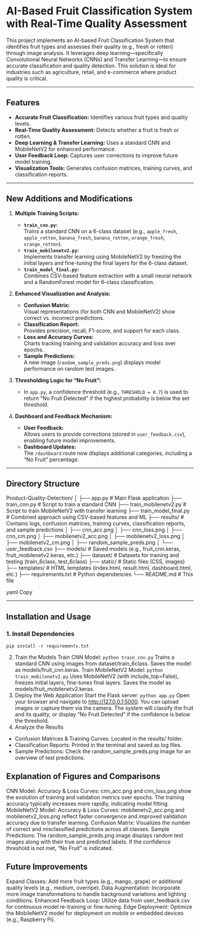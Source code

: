 # AI-Based Fruit Classification System with Real-Time Quality Assessment

This project implements an AI-based Fruit Classification System that identifies fruit types and assesses their quality (e.g., fresh or rotten) through image analysis. It leverages deep learning—specifically Convolutional Neural Networks (CNNs) and Transfer Learning—to ensure accurate classification and quality detection. This solution is ideal for industries such as agriculture, retail, and e-commerce where product quality is critical.

---

## Features

- **Accurate Fruit Classification:** Identifies various fruit types and quality levels.
- **Real-Time Quality Assessment:** Detects whether a fruit is fresh or rotten.
- **Deep Learning & Transfer Learning:** Uses a standard CNN and MobileNetV2 for enhanced performance.
- **User Feedback Loop:** Captures user corrections to improve future model training.
- **Visualization Tools:** Generates confusion matrices, training curves, and classification reports.

---

## New Additions and Modifications

1. **Multiple Training Scripts:**
   - **`train_cnn.py`:**  
     Trains a standard CNN on a 6-class dataset (e.g., `apple_fresh`, `apple_rotten`, `banana_fresh`, `banana_rotten`, `orange_fresh`, `orange_rotten`).
   - **`train_mobilenetv2.py`:**  
     Implements transfer learning using MobileNetV2 by freezing the initial layers and fine-tuning the final layers for the 6-class dataset.
   - **`train_model_final.py`:**  
     Combines CSV-based feature extraction with a small neural network and a RandomForest model for 6-class classification.

2. **Enhanced Visualization and Analysis:**
   - **Confusion Matrix:**  
     Visual representations (for both CNN and MobileNetV2) show correct vs. incorrect predictions.
   - **Classification Report:**  
     Provides precision, recall, F1-score, and support for each class.
   - **Loss and Accuracy Curves:**  
     Charts tracking training and validation accuracy and loss over epochs.
   - **Sample Predictions:**  
     A new image (`random_sample_preds.png`) displays model performance on random test images.

3. **Thresholding Logic for “No Fruit”:**
   - In `app.py`, a confidence threshold (e.g., `THRESHOLD = 0.7`) is used to return "No Fruit Detected" if the highest probability is below the set threshold.

4. **Dashboard and Feedback Mechanism:**
   - **User Feedback:**  
     Allows users to provide corrections (stored in `user_feedback.csv`), enabling future model improvements.
   - **Dashboard Updates:**  
     The `/dashboard` route now displays additional categories, including a “No Fruit” percentage.

---

## Directory Structure

Product-Quality-Detection/ │ ├── app.py # Main Flask application ├── train_cnn.py # Script to train a standard CNN ├── train_mobilenetv2.py # Script to train MobileNetV2 with transfer learning ├── train_model_final.py # Combined approach using CSV-based features and ML ├── results/ # Contains logs, confusion matrices, training curves, classification reports, and sample predictions │ ├── cnn_acc.png │ ├── cnn_loss.png │ ├── cnn_cm.png │ ├── mobilenetv2_acc.png │ ├── mobilenetv2_loss.png │ ├── mobilenetv2_cm.png │ ├── random_sample_preds.png │ └── user_feedback.csv ├── models/ # Saved models (e.g., fruit_cnn.keras, fruit_mobilenetv2.keras, etc.) ├── dataset/ # Datasets for training and testing (train_6class, test_6class) ├── static/ # Static files (CSS, images) ├── templates/ # HTML templates (index.html, result.html, dashboard.html, etc.) ├── requirements.txt # Python dependencies └── README.md # This file

yaml
Copy

---

## Installation and Usage

### 1. Install Dependencies
```
pip install -r requirements.txt
```
2. Train the Models
Train CNN Model:
```python train_cnn.py```
Trains a standard CNN using images from dataset/train_6class.
Saves the model as models/fruit_cnn.keras.
Train MobileNetV2 Model:
```python train_mobilenetv2.py```
Uses MobileNetV2 (with include_top=False), freezes initial layers, fine-tunes final layers.
Saves the model as models/fruit_mobilenetv2.keras.
3. Deploy the Web Application
Start the Flask server:
```python app.py```
Open your browser and navigate to http://127.0.0.1:5000.
You can upload images or capture them via the camera.
The system will classify the fruit and its quality, or display “No Fruit Detected” if the confidence is below the threshold.
4. Analyze the Results
- Confusion Matrices & Training Curves:
Located in the results/ folder.
- Classification Reports:
Printed in the terminal and saved as log files.
- Sample Predictions:
Check the random_sample_preds.png image for an overview of test predictions.
## Explanation of Figures and Comparisons
CNN Model:
Accuracy & Loss Curves:
cnn_acc.png and cnn_loss.png show the evolution of training and validation metrics over epochs. The training accuracy typically increases more rapidly, indicating model fitting.
MobileNetV2 Model:
Accuracy & Loss Curves:
mobilenetv2_acc.png and mobilenetv2_loss.png reflect faster convergence and improved validation accuracy due to transfer learning.
Confusion Matrix:
Visualizes the number of correct and misclassified predictions across all classes.
Sample Predictions:
The random_sample_preds.png image displays random test images along with their true and predicted labels. If the confidence threshold is not met, “No Fruit” is indicated.
## Future Improvements
Expand Classes:
Add more fruit types (e.g., mango, grape) or additional quality levels (e.g., medium, overripe).
Data Augmentation:
Incorporate more image transformations to handle background variations and lighting conditions.
Enhanced Feedback Loop:
Utilize data from user_feedback.csv for continuous model re-training or fine-tuning.
Edge Deployment:
Optimize the MobileNetV2 model for deployment on mobile or embedded devices (e.g., Raspberry Pi).
